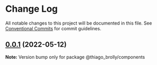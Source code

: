 # Change Log

All notable changes to this project will be documented in this file.
See [Conventional Commits](https://conventionalcommits.org) for commit guidelines.

## [0.0.1](https://github.com/thiagobrolly/design-system-doc/compare/v0.3.1...v0.0.1) (2022-05-12)

**Note:** Version bump only for package @thiago_brolly/components
